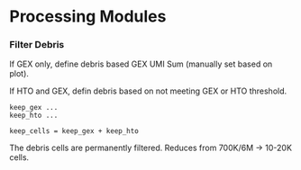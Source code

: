 
# Processing Modules

### Filter Debris
If GEX only, define debris based GEX UMI Sum (manually set based on plot). 

If HTO and GEX, defin debris based on not meeting GEX or HTO threshold. 

```
keep_gex ...
keep_hto ...

keep_cells = keep_gex + keep_hto
```

The debris cells are permanently filtered. Reduces from 700K/6M -> 10-20K cells.
